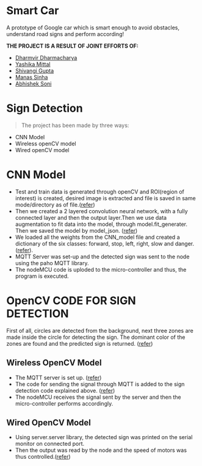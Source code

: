 # Smart Car
A prototype of Google car which is smart enough to avoid obstacles, understand road signs and perform according!

**THE PROJECT IS A RESULT OF JOINT EFFORTS OF:**

- [Dharmvir Dharmacharya](https://github.com/DDharma)
- [Yashika Mittal](https://github.com/yashika0998)
- [Shivangi Gupta](https://github.com/Shiv98)
- [Manas Sinha](https://github.com/manassinha07)
- [Abhishek Soni](https://github.com/rockstarabhii)

# Sign Detection
> The project has been made by three ways:
- CNN Model
- Wireless openCV model
- Wired openCV model

# CNN Model
- Test and train data is generated through openCV and ROI(region of interest) is created, desired image is extracted and file is saved in same mode/directory as of file.([refer](https://github.com/DDharma/Smart_Car/tree/master/CNN_%26_OpenCv_Model/Builing.py))
- Then we created a 2 layered convolution neural network, with a fully connected layer and then the output layer.Then we use data   augmentation to fit data into the model, through model.fit_generater. Then we saved the model by model_json. ([refer](https://github.com/DDharma/Smart_Car/tree/master/CNN_%26_OpenCv_Model/CNN_Model.py))
- We loaded all the weights from the CNN_model file and created a dictionary of the six classes: forward, stop, left, right, slow and danger. ([refer](https://github.com/DDharma/Smart_Car/tree/master/CNN_%26_OpenCv_Model/Final_Prediction.py)).
- MQTT Server was set-up and the detected sign was sent to the node using the paho MQTT library.
- The nodeMCU code is uploded to the micro-controller and thus, the program is executed.

# OpenCV CODE FOR SIGN DETECTION
First of all, circles are detected from the background, next three zones are made inside the circle for detecting the sign. The dominant color of the zones are found and the predicted sign is returned. ([refer](https://github.com/DDharma/Smart_Car/tree/master/Sign%20Detection/sign_detection.py))

## Wireless OpenCV Model
- The MQTT server is set up. ([refer](https://github.com/DDharma/Smart_Car/tree/master/OpenCV_Wireless/mqtt.py))
- The code for sending the signal through MQTT is added to the sign detection code explained above. ([refer](https://github.com/DDharma/Smart_Car/tree/master/OpenCV_Wireless/sign_detection.py))
- The nodeMCU receives the signal sent by the server and then the micro-controller performs accordingly.

## Wired OpenCV Model
- Using server.server library, the detected sign was printed on the serial monitor on connected port.
- Then the output was read by the node and the speed of motors was thus controlled.([refer](https://github.com/DDharma/Smart_Car/tree/master/OpenCV_Wired))
